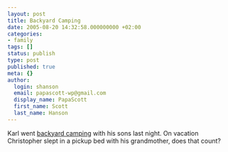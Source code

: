 ```yaml
---
layout: post
title: Backyard Camping
date: 2005-08-20 14:32:58.000000000 +02:00
categories:
- family
tags: []
status: publish
type: post
published: true
meta: {}
author:
  login: shanson
  email: papascott-wp@gmail.com
  display_name: PapaScott
  first_name: Scott
  last_name: Hanson
---
```

<p>Karl went <a href="http://chicagokarl.de/2005/08/20/backyard-camping" title="ChicagoKarl &raquo; Blog Archive &raquo; backyard camping">backyard camping</a> with his sons last night. On vacation Christopher slept in a pickup bed with his grandmother, does that count?</p>
